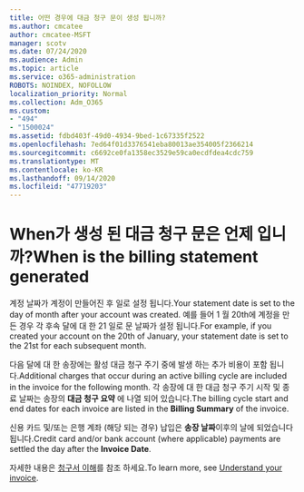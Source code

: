 ```yaml
---
title: 어떤 경우에 대금 청구 문이 생성 됩니까?
ms.author: cmcatee
author: cmcatee-MSFT
manager: scotv
ms.date: 07/24/2020
ms.audience: Admin
ms.topic: article
ms.service: o365-administration
ROBOTS: NOINDEX, NOFOLLOW
localization_priority: Normal
ms.collection: Adm_O365
ms.custom:
- "494"
- "1500024"
ms.assetid: fdbd403f-49d0-4934-9bed-1c67335f2522
ms.openlocfilehash: 7ed64f01d3376541eba80013ae354005f2366214
ms.sourcegitcommit: c6692ce0fa1358ec3529e59ca0ecdfdea4cdc759
ms.translationtype: MT
ms.contentlocale: ko-KR
ms.lasthandoff: 09/14/2020
ms.locfileid: "47719203"
---
```

# <a name="when-is-the-billing-statement-generated"></a><span data-ttu-id="a276c-102">When가 생성 된 대금 청구 문은 언제 입니까?</span><span class="sxs-lookup"><span data-stu-id="a276c-102">When is the billing statement generated</span></span>

<span data-ttu-id="a276c-103">계정 날짜가 계정이 만들어진 후 일로 설정 됩니다.</span><span class="sxs-lookup"><span data-stu-id="a276c-103">Your statement date is set to the day of month after your account was created.</span></span> <span data-ttu-id="a276c-104">예를 들어 1 월 20th에 계정을 만든 경우 각 후속 달에 대 한 21 일로 문 날짜가 설정 됩니다.</span><span class="sxs-lookup"><span data-stu-id="a276c-104">For example, if you created your account on the 20th of January, your statement date is set to the 21st for each subsequent month.</span></span>

<span data-ttu-id="a276c-105">다음 달에 대 한 송장에는 활성 대금 청구 주기 중에 발생 하는 추가 비용이 포함 됩니다.</span><span class="sxs-lookup"><span data-stu-id="a276c-105">Additional charges that occur during an active billing cycle are included in the invoice for the following month.</span></span> <span data-ttu-id="a276c-106">각 송장에 대 한 대금 청구 주기 시작 및 종료 날짜는 송장의 **대금 청구 요약** 에 나열 되어 있습니다.</span><span class="sxs-lookup"><span data-stu-id="a276c-106">The billing cycle start and end dates for each invoice are listed in the **Billing Summary** of the invoice.</span></span>

<span data-ttu-id="a276c-107">신용 카드 및/또는 은행 계좌 (해당 되는 경우) 납입은 **송장 날짜**이후의 날에 되었습니다 됩니다.</span><span class="sxs-lookup"><span data-stu-id="a276c-107">Credit card and/or bank account (where applicable) payments are settled the day after the **Invoice Date**.</span></span>
  
<span data-ttu-id="a276c-108">자세한 내용은 [청구서 이해](https://docs.microsoft.com/microsoft-365/commerce/billing-and-payments/understand-your-invoice2)를 참조 하세요.</span><span class="sxs-lookup"><span data-stu-id="a276c-108">To learn more, see [Understand your invoice](https://docs.microsoft.com/microsoft-365/commerce/billing-and-payments/understand-your-invoice2).</span></span>